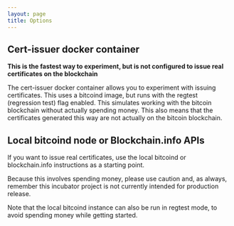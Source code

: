 ```yaml
---
layout: page
title: Options
---
```


## Cert-issuer docker container

__This is the fastest way to experiment, but is not configured to issue real certificates on the blockchain__


The cert-issuer docker container allows you to experiment with issuing certificates. This uses a bitcoind image, but runs
with the regtest (regression test) flag enabled. This simulates working with the bitcoin blockchain without
actually spending money. This also means that the certificates generated this way are not actually on the bitcoin blockchain.


## Local bitcoind node or Blockchain.info APIs

If you want to issue real certificates, use the local bitcoind or blockchain.info instructions as a starting point.

Because this involves spending money, please use caution and, as always, remember this incubator project is not currently
intended for production release.

 Note that the local bitcoind instance can also be run in regtest mode, to avoid spending money while getting started.

